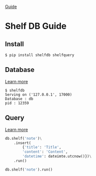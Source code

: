 <el-path>
    <a href="">Guide</a>
</el-path>

<h1 class="title">Shelf DB Guide</h1>

<h2 id="install">Install</h2>

```shell
$ pip install shelfdb shelfquery
```

<h2>Database</h2>
<a class="learn-more" href="/shelfdb/guide/database/">Learn more</a>

```shell
$ shelfdb
Serving on ('127.0.0.1', 17000)
Database : db
pid : 12359
```

<h2>Query</h2>
<a class="learn-more" href="/shelfdb/guide/query/">Learn more</a>

```python
db.shelf('note')\
    .insert(
        {'title': 'Title',
        'content': 'Content',
        'datetime': dateimte.utcnow()})\
    .run()

db.shelf('note').run()
```